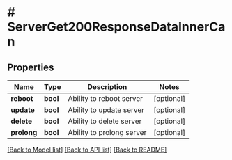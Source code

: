 # # ServerGet200ResponseDataInnerCan

## Properties

Name | Type | Description | Notes
------------ | ------------- | ------------- | -------------
**reboot** | **bool** | Ability to reboot server | [optional]
**update** | **bool** | Ability to update server | [optional]
**delete** | **bool** | Ability to delete server | [optional]
**prolong** | **bool** | Ability to prolong server | [optional]

[[Back to Model list]](../../README.md#models) [[Back to API list]](../../README.md#endpoints) [[Back to README]](../../README.md)
